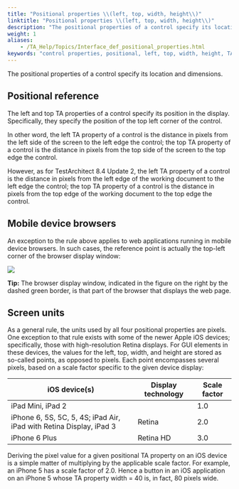 ```yaml
--- 
title: "Positional properties \\(left, top, width, height\\)"
linktitle: "Positional properties \\(left, top, width, height\\)"
description: "The positional properties of a control specify its location and dimensions."
weight: 1
aliases: 
    - /TA_Help/Topics/Interface_def_positional_properties.html
keywords: "control properties, positional, left, top, width, height, TA property, left, top, width, height, positional properties, properties, primary"
---
```


The positional properties of a control specify its location and dimensions.

## Positional reference

The left and top TA properties of a control specify its position in the display. Specifically, they specify the position of the top left corner of the control.

In other word, the left TA property of a control is the distance in pixels from the left side of the screen to the left edge the control; the top TA property of a control is the distance in pixels from the top side of the screen to the top edge the control.

However, as for TestArchitect 8.4 Update 2, the left TA property of a control is the distance in pixels from the left edge of the working document to the left edge the control; the top TA property of a control is the distance in pixels from the top edge of the working document to the top edge the control.



## Mobile device browsers

An exception to the rule above applies to web applications running in mobile device browsers. In such cases, the reference point is actually the top-left corner of the browser display window:

![](/images/TA_Help/Images/properties.positional.01.png)

**Tip:** The browser display window, indicated in the figure on the right by the dashed green border, is that part of the browser that displays the web page.

## Screen units

As a general rule, the units used by all four positional properties are pixels. One exception to that rule exists with some of the newer Apple iOS devices; specifically, those with high-resolution Retina displays. For GUI elements in these devices, the values for the left, top, width, and height are stored as so-called points, as opposed to pixels. Each point encompasses several pixels, based on a scale factor specific to the given device display:

|iOS device\(s\)|Display technology|Scale factor|
|---------------|------------------|------------|
|iPad Mini, iPad 2| |1.0|
|iPhone 6, 5S, 5C, 5, 4S; iPad Air, iPad with Retina Display, iPad 3|Retina|2.0|
|iPhone 6 Plus|Retina HD|3.0|

Deriving the pixel value for a given positional TA property on an iOS device is a simple matter of multiplying by the applicable scale factor. For example, an iPhone 5 has a scale factor of 2.0. Hence a button in an iOS application on an iPhone 5 whose TA property width = 40 is, in fact, 80 pixels wide.


